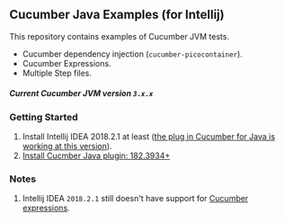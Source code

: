 ## Cucumber Java Examples (for Intellij)

This repository contains examples of Cucumber JVM tests.

* Cucumber dependency injection (`cucumber-picocontainer`).
* Cucumber Expressions.
* Multiple Step files.

##### Current Cucumber JVM version `3.x.x`


### Getting Started
1. Install Intellij IDEA 2018.2.1 at least ([the plug in Cucumber for Java is working at this version](https://youtrack.jetbrains.com/issue/IDEA-192612)).
2. [Install  Cucmber Java plugin: 182.3934+](https://plugins.jetbrains.com/plugin/7212-cucumber-for-java)


### Notes
1. Intellij IDEA `2018.2.1` still doesn't have support for [Cucumber expressions](https://youtrack.jetbrains.com/issue/IDEA-193111).


